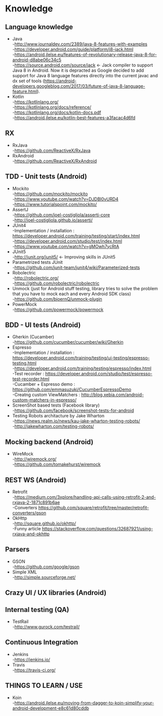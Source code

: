 # Knowledge <br/>

## Language knowledge <br/>

  * Java <br/>
      -http://www.journaldev.com/2389/java-8-features-with-examples <br/>
      -https://developer.android.com/guide/platform/j8-jack.html <br/>
      -https://android.jlelse.eu/features-of-revolutionary-release-java-8-for-android-d8abe06c34c5 <br/>
      -https://source.android.com/source/jack <- Jack compiler to support Java 8 in Android. Now it is depracted as Google decided to add support for Java 8 language features directly into the current javac and dx set of tools (https://android-developers.googleblog.com/2017/03/future-of-java-8-language-feature.html). <br/>
  * Kotlin <br/>
      -https://kotlinlang.org/ <br/>
      -https://kotlinlang.org/docs/reference/ <br/>
      -https://kotlinlang.org/docs/kotlin-docs.pdf <br/>
      -https://android.jlelse.eu/kotlin-best-features-a3facac4d6fd <br/>
      
## RX <br/>

  * RxJava <br/>
      -https://github.com/ReactiveX/RxJava <br/>
  * RxAndroid <br/>
      -https://github.com/ReactiveX/RxAndroid <br/>

## TDD - Unit tests (Android) <br/>

  * Mockito <br/>
      -https://github.com/mockito/mockito <br/>
      -https://www.youtube.com/watch?v=DJDBl0vURD4 <br/>
      -https://www.tutorialspoint.com/mockito/ <br/>
  * AssertJ <br/>
      -https://github.com/joel-costigliola/assertj-core <br/>
      -http://joel-costigliola.github.io/assertj/ <br/>
  * JUnit4 <br/>
      -Implementation / installation : https://developer.android.com/training/testing/start/index.html <br/>
      -https://developer.android.com/studio/test/index.html <br/>
      -https://www.youtube.com/watch?v=gMOwh7ycRtA <br/>
  * JUnit5 <br/>
      -http://junit.org/junit5/ <- Improving skills in JUnit5 <br/>
  * Parametrized tests JUnit <br/>
      -https://github.com/junit-team/junit4/wiki/Parameterized-tests <br/>
  * Robolectric<br/>
      -http://robolectric.org/ <br/>
      -https://github.com/robolectric/robolectric <br/>
  * Unmock (just for Android stuff testing, library tries to solve the problem that you have to mock each and every Android SDK class) <br/>
      -https://github.com/bjoernQ/unmock-plugin <br/>
  * PowerMock <br/>
      -https://github.com/powermock/powermock <br/>
      
## BDD - UI tests (Android) <br/>

  * Gherkin (Cucamber) <br/>
      -https://github.com/cucumber/cucumber/wiki/Gherkin <br/>
  * Espresso <br/>
      -Implementation / installation : https://developer.android.com/training/testing/ui-testing/espresso-testing.html <br/>
      -https://developer.android.com/training/testing/espresso/index.html <br/>
      -Test recorder : https://developer.android.com/studio/test/espresso-test-recorder.html <br/>
      -Cucamber + Espresso demo : https://github.com/emmasuzuki/CucumberEspressoDemo <br/>
      -Creatng custom ViewMatchers : http://blog.xebia.com/android-custom-matchers-in-espresso/ <br/>
  * ScreenShot based tests (Facebook library) <br/>
      -https://github.com/facebook/screenshot-tests-for-android <br/>
  * Testing Robots architacture by Jake Wharton <br/>
      -https://news.realm.io/news/kau-jake-wharton-testing-robots/ <br/>
      -http://jakewharton.com/testing-robots/ <br/>
      
## Mocking backend (Android) <br/>

  * WireMock <br/>
      -http://wiremock.org/ <br/>
      -https://github.com/tomakehurst/wiremock <br/>
      
## REST WS (Android) <br/>

  * Retrofit <br/>
      -https://medium.com/3xplore/handling-api-calls-using-retrofit-2-and-rxjava-2-1871c891b6ae <br/>
      -Converters https://github.com/square/retrofit/tree/master/retrofit-converters/gson <br/>
  * OkHttp <br/>
      -http://square.github.io/okhttp/ <br/>
      -Funny article https://stackoverflow.com/questions/32687921/using-rxjava-and-okhttp <br/>
      
## Parsers <br/>
 
  * GSON <br/>
      -https://github.com/google/gson <br/>
  * Simple XML <br/>
      -http://simple.sourceforge.net/ <br/>
  
## Crazy UI / UX libraries (Android) <br/>
      
## Internal testing (QA) <br/>

  * TestRail <br/>
      -http://www.gurock.com/testrail/ <br/>
      
## Continuous Integration <br/>
  
  * Jenkins <br/>
      -https://jenkins.io/ <br/>
  * Travis <br/>
      -https://travis-ci.org/ <br/>

## THINGS TO LEARN / USE <br/>

  * Koin <br/>
      -https://android.jlelse.eu/moving-from-dagger-to-koin-simplify-your-android-development-e8c61d80cddb <br/>
